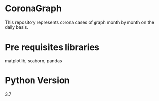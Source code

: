 # CoronaGraph
This repository represents corona cases of graph month by month on the daily basis.

# Pre requisites libraries
matplotlib,
seaborn,
pandas

# Python Version
3.7
